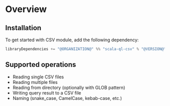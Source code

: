 # Overview

## Installation

To get started with CSV module, add the following dependency:

```scala
libraryDependencies += "@ORGANIZATION@" %% "scala-ql-csv" % "@VERSION@"
```

## Supported operations

- Reading single CSV files
- Reading multiple files
- Reading from directory (optionally with GLOB pattern)
- Writing query result to a CSV file
- Naming (snake_case, CamelCase, kebab-case, etc.)